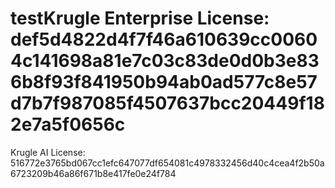 # testKrugle Enterprise License: def5d4822d4f7f46a610639cc00604c141698a81e7c03c83de0d0b3e836b8f93f841950b94ab0ad577c8e57d7b7f987085f4507637bcc20449f182e7a5f0656c

Krugle AI License: 516772e3765bd067cc1efc647077df654081c4978332456d40c4cea4f2b50a6723209b46a86f671b8e417fe0e24f784
